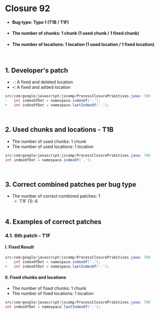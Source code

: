 # Closure 92
* <h4>Bug type: Type 1 (T1B / T1F)</h4>
* <h4>The number of chunks: 1 chunk (1 used chunk / 1 fixed chunk)</h4>
* <h4>The number of locations: 1 location (1 used location / 1 fixed location)</h4>
<br>

## 1. Developer's patch
* `-`: A fixed and deleted location
* `+`: A fixed and added location
```java
src/com/google/javascript/jscomp/ProcessClosurePrimitives.java: 789
-   int indexOfDot = namespace.indexOf('.');
+   int indexOfDot = namespace.lastIndexOf('.');
```
<br>

## 2. Used chunks and locations - T1B
* The number of used chunks: 1 chunk
* The number of used locations: 1 location
```java
src/com/google/javascript/jscomp/ProcessClosurePrimitives.java: 789
int indexOfDot = namespace.indexOf('.');
```
<br>

## 3. Correct combined patches per bug type
* The number of correct combined patches: 1
    * T1F (1): 6
<br><br>

## 4. Examples of correct patches
### 4.1. 6th patch - T1F
#### I. Fixed Result
```java
src/com/google/javascript/jscomp/ProcessClosurePrimitives.java: 789
-   int indexOfDot = namespace.indexOf('.');
+   int indexOfDot = namespace.lastIndexOf('.');
```

#### II. Fixed chunks and locations
* The number of fixed chunks: 1 chunk
* The number of fixed locations: 1 location
```java
src/com/google/javascript/jscomp/ProcessClosurePrimitives.java: 789
int indexOfDot = namespace.lastIndexOf('.');
```
<br><br>